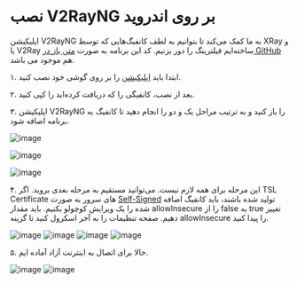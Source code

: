 # نصب V2RayNG بر روی اندروید

اپلیکیشن V2RayNG به ما کمک می‌کند تا بتوانیم به لطف کانفیگ‌هایی که توسط XRay و یا V2Ray ساخته‌ایم فیلترینگ را دور بزنیم. کد این برنامه به صورت [متن باز در GitHub](https://github.com/2dust/v2rayNG) هم موجود می باشد.

۱. ابتدا باید [اپلیکیشن](https://play.google.com/store/apps/details?id=com.v2ray.ang&gl=US&pli=1) را بر روی گوشی خود نصب کنید. 

۲. بعد از نصب، کانفیگی را که دریافت کرده‌اید را کپی کنید.

۳. اپلیکیشن V2RayNG را باز کنید و به ترتیب مراحل یک و دو را انجام دهید تا کانفیگ به برنامه اضافه شود.

![image](https://user-images.githubusercontent.com/118040490/201838358-883c69a5-14d5-4e8d-904c-c9fc9ca527e6.png)

![image](https://user-images.githubusercontent.com/118040490/201838873-e6c0235d-395a-4508-8d45-70670fb02442.png)

![image](https://user-images.githubusercontent.com/118040490/201839298-ce728e50-611a-4b7a-9103-3fb89a7f961e.png)


۴. این مرحله برای همه لازم نیست. می‌توانید مستقیم به مرحله بعدی بروید. اگر TSL Certificate های سرور به صورت [Self-Signed](https://github.com/iranxray/hope/blob/main/create-tsl-certificate.md) تولید شده باشند، باید کانفیگ اضافه شده را یک ویرایش کوچولو بکنیم. باید مقدار allowInsecure را از false به true‌ تغییر دهیم. صفحه تنظیمات را به آخر اسکرول کنید تا گزینه allowInsecure را پیدا کنید.

![image](https://user-images.githubusercontent.com/118040490/201840108-836be851-90fc-476e-b39d-36b87d6e2e6f.png)
![image](https://user-images.githubusercontent.com/118040490/201840201-c6e04779-d308-4031-8dd0-3d5db071a2da.png)
![image](https://user-images.githubusercontent.com/118040490/201840291-98682fbf-575a-466a-ba9d-8afbc44582ce.png)
![image](https://user-images.githubusercontent.com/118040490/201840446-7826c530-bb4e-490e-a980-bc57ecb758d1.png)

۵. حالا برای اتصال به اینترنت آزاد آماده ایم.

![image](https://user-images.githubusercontent.com/118040490/201840897-57a03e27-a066-476d-b7d2-8c9f0900a616.png)
![image](https://user-images.githubusercontent.com/118040490/201841133-67ad8399-b28f-44ca-b2ef-568f20740505.png)










